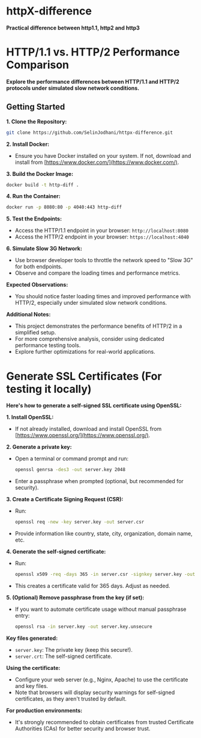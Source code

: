 # httpX-difference

**Practical difference between http1.1, http2 and http3**

# HTTP/1.1 vs. HTTP/2 Performance Comparison

**Explore the performance differences between HTTP/1.1 and HTTP/2 protocols under simulated slow network conditions.**

## Getting Started

**1. Clone the Repository:**

```bash
git clone https://github.com/SelinJodhani/httpx-difference.git
```

**2. Install Docker:**

- Ensure you have Docker installed on your system. If not, download and install from [https://www.docker.com/](https://www.docker.com/).

**3. Build the Docker Image:**

```bash
docker build -t http-diff .
```

**4. Run the Container:**

```bash
docker run -p 8080:80 -p 4040:443 http-diff
```

**5. Test the Endpoints:**

- Access the HTTP/1.1 endpoint in your browser: `http://localhost:8080`
- Access the HTTP/2 endpoint in your browser: `https://localhost:4040`

**6. Simulate Slow 3G Network:**

- Use browser developer tools to throttle the network speed to "Slow 3G" for both endpoints.
- Observe and compare the loading times and performance metrics.

**Expected Observations:**

- You should notice faster loading times and improved performance with HTTP/2, especially under simulated slow network conditions.

**Additional Notes:**

- This project demonstrates the performance benefits of HTTP/2 in a simplified setup.
- For more comprehensive analysis, consider using dedicated performance testing tools.
- Explore further optimizations for real-world applications.

# Generate SSL Certificates (For testing it locally)

**Here's how to generate a self-signed SSL certificate using OpenSSL:**

**1. Install OpenSSL:**

- If not already installed, download and install OpenSSL from [https://www.openssl.org/](https://www.openssl.org/).

**2. Generate a private key:**

- Open a terminal or command prompt and run:

  ```bash
  openssl genrsa -des3 -out server.key 2048
  ```

- Enter a passphrase when prompted (optional, but recommended for security).

**3. Create a Certificate Signing Request (CSR):**

- Run:

  ```bash
  openssl req -new -key server.key -out server.csr
  ```

- Provide information like country, state, city, organization, domain name, etc.

**4. Generate the self-signed certificate:**

- Run:

  ```bash
  openssl x509 -req -days 365 -in server.csr -signkey server.key -out server.crt
  ```

- This creates a certificate valid for 365 days. Adjust as needed.

**5. (Optional) Remove passphrase from the key (if set):**

- If you want to automate certificate usage without manual passphrase entry:

  ```bash
  openssl rsa -in server.key -out server.key.unsecure
  ```

**Key files generated:**

- `server.key`: The private key (keep this secure!).
- `server.crt`: The self-signed certificate.

**Using the certificate:**

- Configure your web server (e.g., Nginx, Apache) to use the certificate and key files.
- Note that browsers will display security warnings for self-signed certificates, as they aren't trusted by default.

**For production environments:**

- It's strongly recommended to obtain certificates from trusted Certificate Authorities (CAs) for better security and browser trust.
